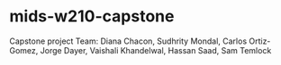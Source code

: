 # mids-w210-capstone
Capstone project Team: Diana Chacon, Sudhrity Mondal, Carlos Ortiz-Gomez, Jorge Dayer, Vaishali Khandelwal, Hassan Saad, Sam Temlock
